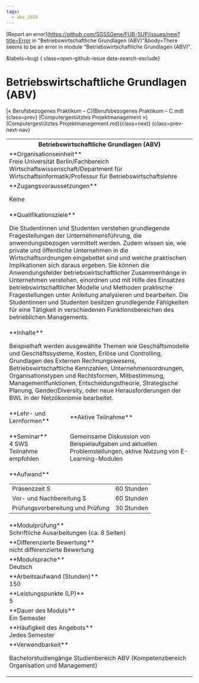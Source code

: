 ```yaml
---
tags:
  - abv_2018
---
```

[Report an error](https://github.com/SGSSGene/FUB-SUP/issues/new?title=Error in "Betriebswirtschaftliche Grundlagen (ABV)"&body=There seems to be an error in module "Betriebswirtschaftliche Grundlagen (ABV)".

<Describe here a slightly more detailed description of what is wrong>&labels=bug)
{ class=open-github-issue data-search-exclude}

# Betriebswirtschaftliche Grundlagen (ABV)

[« Berufsbezogenes Praktikum – C](Berufsbezogenes Praktikum – C.md){class=prev}
[Computergestütztes Projektmanagement »](Computergestütztes Projektmanagement.md){class=next}
{class=prev-next-nav}

<table markdown id="moduledesc">
<tr markdown class="moduledesc_head"><th colspan="2">Betriebswirtschaftliche Grundlagen (ABV) </th></tr>
<tr markdown><td colspan="2">**Organisationseinheit**   <br>Freie Universität Berlin/Fachbereich Wirtschaftswissenschaft/Department für Wirtschaftsinformatik/Professur für Betriebswirtschaftslehre</td></tr>


<tr markdown><td colspan="2">**Zugangsvoraussetzungen** <br>

Keine


</td></tr>
<tr markdown><td colspan="2">**Qualifikationsziele**    <br>

Die Studentinnen und Studenten verstehen grundlegende Fragestellungen der
Unternehmensführung, die anwendungsbezogen vermittelt werden. Zudem wissen
sie, wie private und öffentliche Unternehmen in die Wirtschaftsordnungen
eingebettet sind und welche praktischen Implikationen sich daraus ergeben.
Sie können die Anwendungsfelder betriebswirtschaftlicher Zusammenhänge in
Unternehmen verstehen, einordnen und mit Hilfe des Einsatzes
betriebswirtschaftlicher Modelle und Methoden praktische Fragestellungen
unter Anleitung analysieren und bearbeiten. Die Studentinnen und Studenten
besitzen grundlegende Fähigkeiten für eine Tätigkeit in verschiedenen
Funktionsbereichen des betrieblichen Managements.


</td></tr>
<tr markdown><td colspan="2">**Inhalte**                <br>

Beispielhaft werden ausgewählte Themen wie Geschäftsmodelle und
Geschäftssysteme, Kosten, Erlöse und Controlling, Grundlagen des Externen
Rechnungswesens, Betriebswirtschaftliche Kennzahlen, Unternehmensordnungen,
Organisationstypen und Rechtsformen, Mitbestimmung, Managementfunktionen,
Entscheidungstheorie, Strategische Planung, Gender/Diversity, oder neue
Herausforderungen der BWL in der Netzökonomie bearbeitet.


</td></tr>

<tr markdown><td>**Lehr- und Lernformen**</td><td>**Aktive Teilnahme**</td></tr>
<tr markdown><td> **Seminar** <br>4 SWS <br> Teilnahme empfohlen</td><td>

Gemeinsame Diskussion von Beispielaufgaben und aktuellen Problemstellungen, aktive Nutzung von E-Learning-Modulen
</td></tr>
<tr markdown><td colspan="2">**Aufwand**                <br>
<table class="aufwand_table">
<tr><td>Präsenzzeit S</td><td>60 Stunden</td></tr>
<tr><td>Vor- und Nachbereitung S</td><td>60 Stunden</td></tr>
<tr><td>Prüfungsvorbereitung und Prüfung</td><td>30 Stunden</td></tr>
</table>

</td></tr>
<tr markdown><td colspan="2">**Modulprüfung**             <br>Schriftliche Ausarbeitungen (ca. 8 Seiten)


</td></tr>
<tr markdown><td colspan="2">**Differenzierte Bewertung** <br>nicht differenzierte Bewertung

</td></tr>
<tr markdown><td colspan="2">**Modulsprache**             <br>Deutsch</td></tr>
<tr markdown><td colspan="2">**Arbeitsaufwand (Stunden)** <br>150</td></tr>
<tr markdown><td colspan="2">**Leistungspunkte (LP)**     <br>5</td></tr>
<tr markdown><td colspan="2">**Dauer des Moduls**         <br>Ein Semester</td></tr>
<tr markdown><td colspan="2">**Häufigkeit des Angebots**  <br>Jedes Semester</td></tr>
<tr markdown><td colspan="2">**Verwendbarkeit**           <br>

Bachelorstudiengänge Studienbereich ABV (Kompetenzbereich Organisation und
Management)


</td></tr>

</table>
